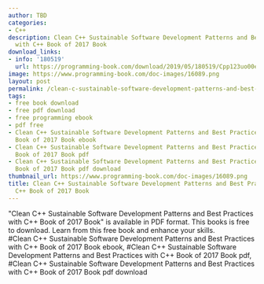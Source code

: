 ```yaml
---
author: TBD
categories:
- C++
description: Clean C++ Sustainable Software Development Patterns and Best Practices
  with C++ Book of 2017 Book
download_links:
- info: '180519'
  url: https://programming-book.com/download/2019/05/180519/Cpp123uo00es0135.pdf
image: https://www.programming-book.com/doc-images/16089.png
layout: post
permalink: /clean-c-sustainable-software-development-patterns-and-best-practices-with-c-book.html
tags:
- free book download
- free pdf download
- free programming ebook
- pdf free
- Clean C++ Sustainable Software Development Patterns and Best Practices with C++
  Book of 2017 Book ebook
- Clean C++ Sustainable Software Development Patterns and Best Practices with C++
  Book of 2017 Book pdf
- Clean C++ Sustainable Software Development Patterns and Best Practices with C++
  Book of 2017 Book pdf download
thumbnail_url: https://www.programming-book.com/doc-images/16089.png
title: Clean C++ Sustainable Software Development Patterns and Best Practices with
  C++ Book of 2017 Book
---
```


 
<div class="item-desc text-justify">
  "Clean C++ Sustainable Software Development Patterns and Best Practices with C++ Book of 2017 Book" is available in PDF format. This books is free to download. Learn from this free book and enhance your skills.
  <br>
  #Clean C++ Sustainable Software Development Patterns and Best Practices with C++ Book of 2017 Book ebook, #Clean C++ Sustainable Software Development Patterns and Best Practices with C++ Book of 2017 Book pdf, #Clean C++ Sustainable Software Development Patterns and Best Practices with C++ Book of 2017 Book pdf download
</div>